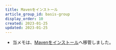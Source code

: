 ```yaml
---
title: Mavenをインストール
article_group_id: basis-group
display_order: 10
created: 2023-01-25
updated: 2023-01-25
---
```

- 当メモは、[Mavenをインストール](https://thinktwice.tech/it/maven/install_maven/)へ移管しました。